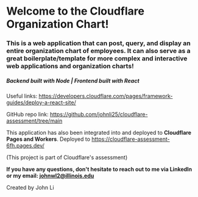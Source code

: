 # Welcome to the Cloudflare Organization Chart!

### This is a web application that can post, query, and display an entire organization chart of employees. It can also serve as a great boilerplate/template for more complex and interactive web applications and organization charts!

##### Backend built with Node | Frontend built with React

Useful links: https://developers.cloudflare.com/pages/framework-guides/deploy-a-react-site/ 

GitHub repo link: https://github.com/johnli25/cloudflare-assessment/tree/main 

This application has also been integrated into and deployed to **Cloudflare Pages and Workers**. Deployed to https://cloudflare-assessment-6fh.pages.dev/ 

(This project is part of Cloudflare's assessment)

**If you have any questions, don't hesitate to reach out to me via LinkedIn or my email: johnwl2@illinois.edu**

Created by John Li
